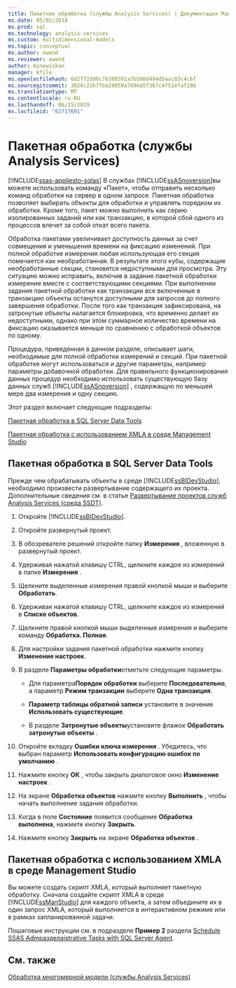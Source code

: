 ```yaml
---
title: Пакетная обработка (службы Analysis Services) | Документация Майкрософт
ms.date: 05/02/2018
ms.prod: sql
ms.technology: analysis-services
ms.custom: multidimensional-models
ms.topic: conceptual
ms.author: owend
ms.reviewer: owend
author: minewiskan
manager: kfile
ms.openlocfilehash: 6d2f72dd0c7b380391a7b500d494d5aac83c4c6f
ms.sourcegitcommit: 3026c22b7fba19059a769ea5f367c4f51efaf286
ms.translationtype: MT
ms.contentlocale: ru-RU
ms.lasthandoff: 06/15/2019
ms.locfileid: "62717691"
---
```

# <a name="batch-processing-analysis-services"></a>Пакетная обработка (службы Analysis Services)
[!INCLUDE[ssas-appliesto-sqlas](../../includes/ssas-appliesto-sqlas.md)]
  В службах [!INCLUDE[ssASnoversion](../../includes/ssasnoversion-md.md)]вы можете использовать команду «Пакет», чтобы отправить несколько команд обработки на сервер в одном запросе. Пакетная обработка позволяет выбирать объекты для обработки и управлять порядком их обработки. Кроме того, пакет можно выполнить как серию изолированных заданий или как транзакцию, в которой сбой одного из процессов влечет за собой откат всего пакета.  
  
 Обработка пакетами увеличивает доступность данных за счет совмещения и уменьшения времени на фиксацию изменений. При полной обработке измерения любая использующая его секция помечается как необработанная. В результате этого кубы, содержащие необработанные секции, становятся недоступными для просмотра. Эту ситуацию можно исправить, включив в задание пакетной обработки измерение вместе с соответствующими секциями. При выполнении задания пакетной обработки как транзакции все включенные в транзакцию объекты останутся доступными для запросов до полного завершения обработки. После того как транзакция зафиксирована, на затронутые объекты налагается блокировка, что временно делает их недоступными, однако при этом суммарное количество времени на фиксацию оказывается меньше по сравнению с обработкой объектов по одному.  
  
 Процедура, приведенная в данном разделе, описывает шаги, необходимые для полной обработки измерений и секций. При пакетной обработке могут использоваться и другие параметры, например параметры добавочной обработки. Для правильного функционирования данных процедур необходимо использовать существующую базу данных служб [!INCLUDE[ssASnoversion](../../includes/ssasnoversion-md.md)] , содержащую по меньшей мере два измерения и одну секцию.  
  
 Этот раздел включает следующие подразделы:  
  
 [Пакетная обработка в SQL Server Data Tools](#bkmk_ssdt)  
  
 [Пакетная обработка с использованием XMLA в среде Management Studio](#bkmk_xmla)  
  
##  <a name="bkmk_ssdt"></a> Пакетная обработка в SQL Server Data Tools  
 Прежде чем обрабатывать объекты в среде [!INCLUDE[ssBIDevStudio](../../includes/ssbidevstudio-md.md)], необходимо произвести развертывание содержащего их проекта. Дополнительные сведения см. в статье [Развертывание проектов служб Analysis Services (среда SSDT)](../../analysis-services/multidimensional-models/deploy-analysis-services-projects-ssdt.md).  
  
1.  Откройте [!INCLUDE[ssBIDevStudio](../../includes/ssbidevstudio-md.md)].  
  
2.  Откройте развернутый проект.  
  
3.  В обозревателе решений откройте папку **Измерения** , вложенную в развернутый проект.  
  
4.  Удерживая нажатой клавишу CTRL, щелкните каждое из измерений в папке **Измерения** .  
  
5.  Щелкните выделенные измерения правой кнопкой мыши и выберите **Обработать**.  
  
6.  Удерживая нажатой клавишу CTRL, щелкните каждое из измерений в **Списке объектов**.  
  
7.  Щелкните правой кнопкой мыши выделенные измерения и выберите команду **Обработка. Полная**.  
  
8.  Для настройки задания пакетной обработки нажмите кнопку **Изменение настроек**.  
  
9. В разделе **Параметры обработки**отметьте следующие параметры.  
  
    -   Для параметра**Порядок обработки** выберите **Последовательно**, а параметр **Режим транзакции** выберите **Одна транзакция**.  
  
    -   **Параметр таблицы обратной записи** установите в значение **Использовать существующие**.  
  
    -   В разделе **Затронутые объекты**установите флажок **Обработать затронутые объекты** .  
  
10. Откройте вкладку **Ошибки ключа измерения** . Убедитесь, что выбран параметр **Использовать конфигурацию ошибок по умолчанию** .  
  
11. Нажмите кнопку **ОК** , чтобы закрыть диалоговое окно **Изменение настроек** .  
  
12. На экране **Обработка объектов** нажмите кнопку **Выполнить** , чтобы начать выполнение задания обработки.  
  
13. Когда в поле **Состояние** появится сообщение **Обработка выполнена**, нажмите кнопку **Закрыть**.  
  
14. Нажмите кнопку **Закрыть** на экране **Обработка объектов** .  
  
##  <a name="bkmk_xmla"></a> Пакетная обработка с использованием XMLA в среде Management Studio  
 Вы можете создать скрипт XMLA, который выполняет пакетную обработку. Сначала создайте скрипт XMLA в среде [!INCLUDE[ssManStudio](../../includes/ssmanstudio-md.md)] для каждого объекта, а затем объедините их в один запрос XMLA, который выполняется в интерактивном режиме или в рамках запланированной задачи.  
  
 Пошаговые инструкции см. в подразделе **Пример 2** раздела [Schedule SSAS Admразделаistrative Tasks with SQL Server Agent](../../analysis-services/instances/schedule-ssas-administrative-tasks-with-sql-server-agent.md).  
  
## <a name="see-also"></a>См. также  
 [Обработка многомерной модели (службы Analysis Services)](../../analysis-services/multidimensional-models/processing-a-multidimensional-model-analysis-services.md)  
  
  
